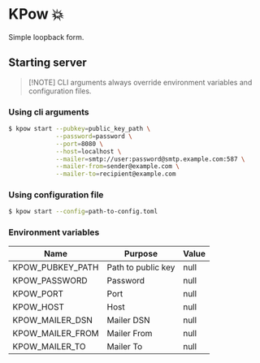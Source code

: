# KPow 💥

Simple loopback form.

## Starting server

> [!NOTE] CLI arguments always override environment variables and configuration files.

### Using cli arguments

```sh
$ kpow start --pubkey=public_key_path \
             --password=password \
             --port=8080 \
             --host=localhost \
             --mailer=smtp://user:password@smtp.example.com:587 \
             --mailer-from=sender@example.com \
             --mailer-to=recipient@example.com
```

### Using configuration file

```sh
$ kpow start --config=path-to-config.toml
```

### Environment variables

| Name             | Purpose            | Value |
| ---------------- | ------------------ | ----- |
| KPOW_PUBKEY_PATH | Path to public key | null  |
| KPOW_PASSWORD    | Password           | null  |
| KPOW_PORT        | Port               | null  |
| KPOW_HOST        | Host               | null  |
| KPOW_MAILER_DSN  | Mailer DSN         | null  |
| KPOW_MAILER_FROM | Mailer From        | null  |
| KPOW_MAILER_TO   | Mailer To          | null  |
